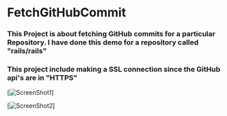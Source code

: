 # FetchGitHubCommit

### This Project is about fetching GitHub commits for a particular Repository. I have done this demo for a repository called "rails/rails"

### This project include making a SSL connection since the GitHub api's are in "HTTPS"

[![ScreenShot1](https://github.com/ArnoldLaishram/FetchGitHubCommit/ScreenShot.png)]

[![ScreenShot2](https://github.com/ArnoldLaishram/FetchGitHubCommit/ScreenShot2.png)]

